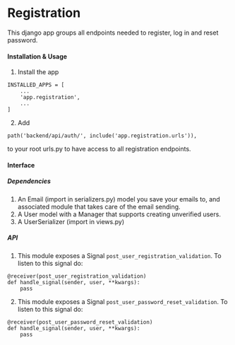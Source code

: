 # Registration
This django app groups all endpoints needed to register, log in and reset password.
#### Installation & Usage
1. Install the app
```
INSTALLED_APPS = [
    ...
    'app.registration',
    ...
]
```
2. Add
 ```
path('backend/api/auth/', include('app.registration.urls')),
``` 
to your root urls.py to have access to all registration endpoints.
#### Interface
##### Dependencies
1. An Email (import in serializers.py) model you save your emails to, and associated module that takes care of the email sending.
2. A User model with a Manager that supports creating unverified users.
3. A UserSerializer (import in views.py)
##### API
1. This module exposes a Signal `post_user_registration_validation`.
To listen to this signal do:
```
@receiver(post_user_registration_validation)
def handle_signal(sender, user, **kwargs):
    pass
```
2. This module exposes a Signal `post_user_password_reset_validation`.
To listen to this signal do:
```
@receiver(post_user_password_reset_validation)
def handle_signal(sender, user, **kwargs):
    pass
```
